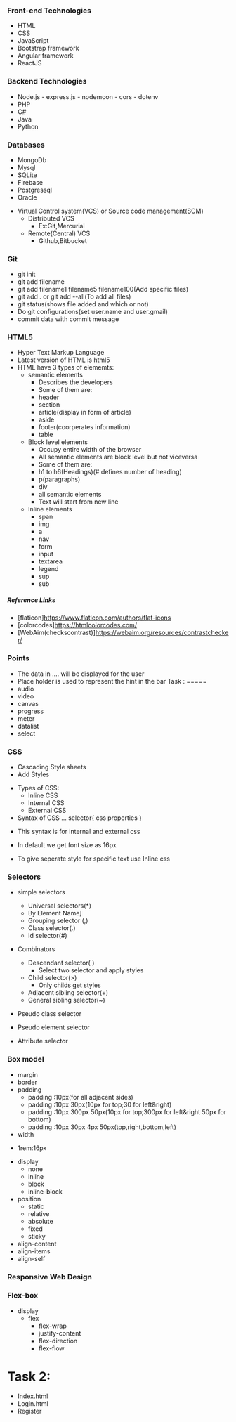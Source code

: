 ### Front-end Technologies

- HTML
- CSS
- JavaScript
- Bootstrap framework
- Angular framework
- ReactJS

### Backend Technologies

- Node.js
       - express.js
       - nodemoon
       - cors
       - dotenv
- PHP
- C#
- Java
- Python

### Databases

- MongoDb
- Mysql
- SQLite
- Firebase
- Postgressql
- Oracle


+ Virtual Control system(VCS) or Source code management(SCM)
     - Distributed VCS
        - Ex:Git,Mercurial
     - Remote(Central) VCS
        - Github,Bitbucket


### Git

 - git init
 - git add filename
 - git add filename1 filename5 filename100(Add specific files)
 - git add . or git add --all(To add all files)
 - git status(shows file added and which or not)
 - Do git configurations(set user.name and user.gmail)
 - commit data with commit message

### HTML5

 - Hyper Text Markup Language
 - Latest version of HTML is html5
 - HTML have 3 types of elememts:
    - semantic elements
        - Describes the developers 
        - Some of them are:
        - header
        - section
        - article(display in form of article)
        - aside
        - footer(coorperates information)
        - table
    - Block level elements
        - Occupy entire width of the browser
        - All semantic elements are block level but not viceversa
        - Some of them are:
        - h1 to h6(Headings)(# defines number of heading)
        - p(paragraphs)
        - div
        - all semantic elements
        - Text will start from new line
    - Inline elements
        - span
        - img
        - a
        - nav
        - form
        - input
        - textarea
        - legend
        - sup
        - sub

##### Reference Links 
   - [flaticon]https://www.flaticon.com/authors/flat-icons
   - [colorcodes]https://htmlcolorcodes.com/
   - [WebAim(checkscontrast)]https://webaim.org/resources/contrastchecker/
### Points
- The data in <body>....</body> will be displayed for the user
- Place holder is used to represent the hint in the bar
Task :
=====
- audio
- video
- canvas
- progress
- meter
- datalist
- select 

### CSS

- Cascading Style sheets
- Add Styles 
+ Types of CSS:
   - Inline CSS
   - Internal CSS
   - External CSS
+ Syntax of CSS
...
selector{
    css properties
}
- This syntax is for internal and external css

- In default we get font size as 16px
- To give seperate style for specific text use Inline css

### Selectors

+ simple selectors
    - Universal selectors(*)
    - By Element Name]
    - Grouping selector (,)
    - Class selector(.)
    - Id selector(#)

 + Combinators
    + Descendant selector( )
        - Select two selector and apply styles   
    + Child selector(>)
        - Only childs get styles
    + Adjacent sibling selector(+)  
    + General sibling selector(~)  
+ Pseudo class selector
+ Pseudo element selector
+ Attribute selector   

### Box model

+ margin
+ border
+ padding
    - padding :10px(for all adjacent sides)
    - padding :10px 30px(10px for top;30 for left&right)
    - padding :10px 300px 50px(10px for top;300px for left&right
        50px for bottom)
    - padding :10px 30px 4px 50px(top,right,bottom,left)
+ width
- 1rem:16px


  

+ display
    - none
    - inline
    - block
    - inline-block
+ position
    - static
    - relative
    - absolute
    - fixed
    - sticky
+ align-content
+ align-items
+ align-self

### Responsive Web Design
### Flex-box

- display
    - flex
        - flex-wrap
        - justify-content
        - flex-direction
        - flex-flow

Task 2:
=====

   - Index.html
   - Login.html
   - Register